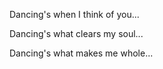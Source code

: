 Dancing's when I think of you...

Dancing's what clears my soul...

Dancing's what makes me whole...

<!-- Dancin - Aaron Smith -->
